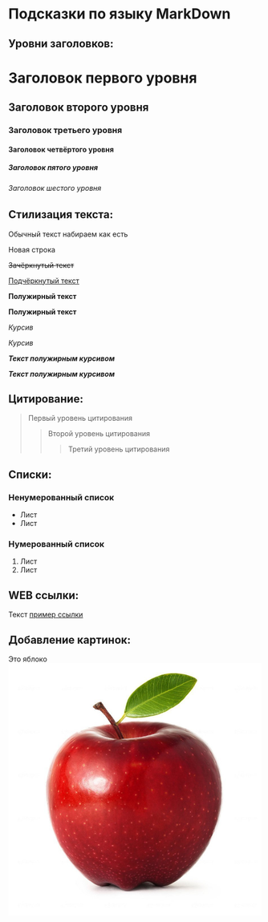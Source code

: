# Подсказки по языку MarkDown

## Уровни заголовков:

# Заголовок первого уровня
## Заголовок второго уровня ##
### Заголовок третьего уровня
#### Заголовок четвёртого уровня
##### Заголовок пятого уровня
###### Заголовок шестого уровня

## Стилизация текста:

Обычный текст набираем как есть

Новая строка

~~Зачёркнутый текст~~

<u>Подчёркнутый текст</u>

**Полужирный текст**

__Полужирный текст__

*Курсив*

_Курсив_

***Текст полужирным курсивом***

___Текст полужирным курсивом___

## Цитирование:

> Первый уровень цитирования
>> Второй уровень цитирования
>>> Третий уровень цитирования

## Списки:

### Ненумерованный список
* Лист
* Лист

### Нумерованный список
1. Лист
2. Лист

## WEB ссылки:

Текст [пример ссылки]("http.example.com" "Всплывающая подсказка")

## Добавление картинок:

Это яблоко
![Яблоко](apple.jpg)

